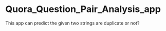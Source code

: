 # Quora_Question_Pair_Analysis_app
This app can predict the given two strings are duplicate or not?
